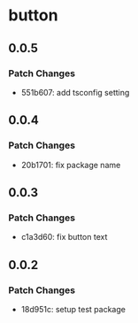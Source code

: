 # button

## 0.0.5

### Patch Changes

- 551b607: add tsconfig setting

## 0.0.4

### Patch Changes

- 20b1701: fix package name

## 0.0.3

### Patch Changes

- c1a3d60: fix button text

## 0.0.2

### Patch Changes

- 18d951c: setup test package

